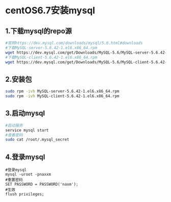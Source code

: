# centOS6.7安装mysql

## 1.下载mysql的repo源

```bash
#官网https://dev.mysql.com/downloads/mysql/5.6.html#downloads
#下载MySQL-server-5.6.42-1.el6.x86_64.rpm
wget https://dev.mysql.com/get/Downloads/MySQL-5.6/MySQL-server-5.6.42-1.el6.x86_64.rpm
#下载MySQL-client-5.6.42-1.el6.x86_64.rpm
wget https://dev.mysql.com/get/Downloads/MySQL-5.6/MySQL-client-5.6.42-1.el6.x86_64.rpm
```

## 2.安装包

```bash
sudo rpm -ivh MySQL-server-5.6.42-1.el6.x86_64.rpm
sudo rpm -ivh MySQL-client-5.6.42-1.el6.x86_64.rpm
```

## 3.启动mysql

```bash
#启动服务
service mysql start
#查看密码
sudo cat /root/.mysql_secret
```

## 4.登录mysql

```mysql
#登录mysql
mysql -uroot -pnaxxm
#重置密码
SET PASSWORD = PASSWORD('naxm');
#生效
flush privileges;
```

